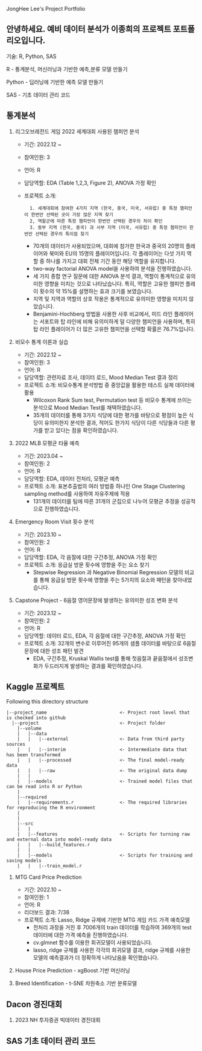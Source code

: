 JongHee Lee's Project Portfolio

## 안녕하세요. 예비 데이터 분석가 이종희의 프로젝트 포트폴리오입니다.
기술: R, Python, SAS 

R - 통계분석, 머신러닝과 기반한 예측,분류 모델 만들기


Python - 딥러닝에 기반한 예측 모델 만들기


SAS - 기초 데이터 관리 코드


## 통계분석

1. 리그오브레전드 게임 2022 세계대회 사용된 챔피언 분석 
     - 기간: 2022.12 ~
     - 참여인원: 3
     - 언어: R
     - 담당역할: EDA (Table 1,2,3, Figure 2), ANOVA 가정 확인
     - 프로젝트 소개:
       
             1. 세계대회에 참여한 4가지 지역 (한국, 중국, 미국, 서유럽) 중 특정 챔피언이 한번만 선택된 곳이 가장 많은 지역 찾기
             2, 역할군에 따른 특정 챔피언이 한번만 선택된 경우의 차이 확인 
             3. 동부 지역 (한국, 중국) 과 서부 지역 (미국, 서유럽) 중 특정 챔피언이 한번만 선택된 경우의 특이점 찾기

          - 70개의 데이터가 사용되었으며, 대회에 참가한 한국과 중국의 20명의 플레이어와 북미와 EU의 15명의 플레이어입니다. 각 플레이어는 다섯 가지 역할 중 하나를 가지고 대회 전체 기간 동안 해당 역할을 유지합니다.
          - two-way factorial ANOVA model을 사용하여 분석을 진행하였습니다.
          - 세 가지 종합 연구 질문에 대한 ANOVA 분석 결과, 역할이 통계적으로 유의미한 영향을 미치는 것으로 나타났습니다. 특히, 역할은 고유한 챔피언 플레이 횟수의 약 15%를 설명하는 효과 크기를 보였습니다.
          - 지역 및 지역과 역할의 상호 작용은 통계적으로 유의미한 영향을 미치지 않았습니다.
          - Benjamini-Hochberg 방법을 사용한 사후 비교에서, 미드 라인 플레이어는 서포트와 탑 라인에 비해 유의미하게 덜 다양한 챔피언을 사용하며, 특히 탑 라인 플레이어가 더 많은 고유한 챔피언을 선택할 확률은 76.7%입니다.
            
      
2. 비모수 통계 이론과 실습 
     - 기간: 2022.12 ~
     - 참여인원: 3
     - 언어: R
     - 담당역할: 관련자료 조사, 데이터 로드, Mood Median Test 결과 정리
     - 프로젝트 소개: 비모수통계 분석방법 중 중앙값을 활용한 테스트 실제 데이터에 활용 
          - Wilcoxon Rank Sum test, Permutation test 등 비모수 통계에 쓰이는 분석으로 Mood Median Test를 채택하였습니다.
          - 35개의 데이터를 통해 3가지 식당에 대한 평가를 바탕으로 평점이 높은 식당이 유의미한지 분석한 결과, 적어도 한가지 식당이 다른 식당들과 다른 평가를 받고 있다는 점을 확인하였습니다.

                    
3. 2022 MLB 모평균 타율 예측 
     - 기간: 2023.04 ~
     - 참여인원: 2
     - 언어: R
     - 담당역할: EDA, 데이터 전처리, 모평균 예측
     - 프로젝트 소개: 표본추출법의 여러 방법중 하나인 One Stage Clustering sampling method를 사용하여 자유주제에 적용
          - 131개의 데이터를 팀에 따른 31개의 군집으로 나누어 모평균 추정을 성공적으로 진행하였습니다. 


4. Emergency Room Visit 횟수 분석 
     - 기간: 2023.10 ~
     - 참여인원: 2
     - 언어: R
     - 담당역할: EDA, 각 음절에 대한 구간추정, ANOVA 가정 확인
     - 프로젝트 소개: 응급실 방문 횟수에 영향을 주는 요소 찾기
          - Stepwise Regression 과 Negative Binomial Regression 모델의 비교를 통해 응급실 방문 횟수에 영향을 주는 5가지의 요소와 패턴을 찾아내었습니다.

            
5. Capstone Project - 6음절 영어문장에 발생하는 유의미한 성조 변화 분석 
     - 기간: 2023.12 ~
     - 참여인원: 2
     - 언어: R
     - 담당역할: 데이터 로드, EDA, 각 음절에 대한 구간추정, ANOVA 가정 확인
     - 프로젝트 소개: 32개의 변수로 이루어진 95개의 샘플 데이터를 바탕으로 6음절 문장에 대한 성조 패턴 발견
          - EDA, 구간추정, Kruskal Wallis test를 통해 첫음절과 끝음절에서 성조변화가 두드러지게 발생하는 결과를 확인하였습니다.


            
     
## Kaggle 프로젝트

Following this directory structure
```
|--project_name                           <- Project root level that is checked into github
  |--project                              <- Project folder
    |--volume
    |   |--data
    |   |   |--external                   <- Data from third party sources
    |   |   |--interim                    <- Intermediate data that has been transformed
    |   |   |--processed                  <- The final model-ready data
    |   |   |--raw                        <- The original data dump
    |   |
    |   |--models                         <- Trained model files that can be read into R or Python
    |
    |--required
    |   |--requirements.r                 <- The required libraries for reproducing the R environment
    |
    |
    |--src
    |   |
    |   |--features                       <- Scripts for turning raw and external data into model-ready data
    |   |   |--build_features.r
    |   |
    |   |--models                         <- Scripts for training and saving models
    |   |   |--train_model.r
```


1. MTG Card Price Prediction 
     - 기간: 2022.10 ~
     - 참여인원: 1
     - 언어: R
     - 리더보드 결과: 7/38 
     - 프로젝트 소개: Lasso, Ridge 규제에 기반한 MTG 게임 카드 가격 예측모델
          - 전처리 과정을 거친 후 7006개의 train 데이터를 학습하여 369개의 test 데이터에 대한 가격 예측을 진행하였습니다.
          -  cv.glmnet 함수를 이용한 회귀모델이 사용되었습니다.
          -  lasso, ridge 규제를 사용한 각각의 회귀모델 결과, ridge 규제를 사용한 모델의 예측결과가 더 정확하게 나타났음을 확인했습니다.


3. House Price Prediction - xgBoost 기반 머신러닝
4. Breed Identification - t-SNE 차원축소 기반 분류모델


## Dacon 경진대회
1. 2023 NH 투자증권 빅데이터 경진대회

## SAS 기초 데이터 관리 코드

